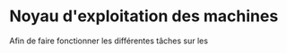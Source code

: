 Noyau d'exploitation des machines
=================================

Afin de faire fonctionner les différentes tâches sur les 
